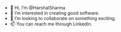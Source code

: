 - 👋 Hi, I’m @HarshalSharma
- 👀 I’m interested in creating good software.
- 💞️ I’m looking to collaborate on something exciting.
- 📫 You can reach me through LinkedIn.

<!---
HarshalSharma/HarshalSharma is a ✨ special ✨ repository because its `README.md` (this file) appears on your GitHub profile.
You can click the Preview link to take a look at your changes.
--->
